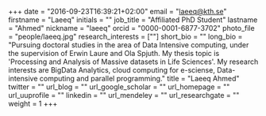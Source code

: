 +++
date = "2016-09-23T16:39:21+02:00"
email = "laeeq@kth.se"
firstname = "Laeeq"
initials = ""
job_title = "Affiliated PhD Student"
lastname = "Ahmed"
nickname = "laeeq"
orcid = "0000-0001-6877-3702"
photo_file = "people/laeeq.jpg"
research_interests = [""]
short_bio = ""
long_bio = "Pursuing doctoral studies in the area of Data Intensive computing, under the supervision of Erwin Laure and Ola Spjuth. My thesis topic is 'Processing and Analysis of Massive datasets in Life Sciences'. My research interests are BigData Analytics, cloud computing for e-sciense, Data-intensive computing and parallel programming."
title = "Laeeq Ahmed"
twitter = ""
url_blog = ""
url_google_scholar = ""
url_homepage = ""
url_uuprofile = ""
linkedin = ""
url_mendeley = ""
url_researchgate = ""
weight = 1
+++


